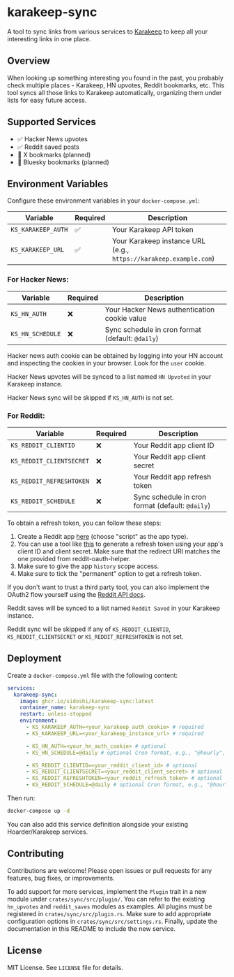 # karakeep-sync

A tool to sync links from various services to [Karakeep](https://github.com/hoarder-app/hoarder) to keep all your interesting links in one place.

## Overview

When looking up something interesting you found in the past, you probably check multiple places - Karakeep, HN upvotes, Reddit bookmarks, etc. This tool syncs all those links to Karakeep automatically, organizing them under lists for easy future access.

## Supported Services

- ✅ Hacker News upvotes
- ✅ Reddit saved posts
- 🚧 X bookmarks (planned)
- 🚧 Bluesky bookmarks (planned)

## Environment Variables

Configure these environment variables in your `docker-compose.yml`:

| Variable | Required | Description |
|----------|----------|-------------|
| `KS_KARAKEEP_AUTH` | ✅ | Your Karakeep API token |
| `KS_KARAKEEP_URL` | ✅ | Your Karakeep instance URL (e.g., `https://karakeep.example.com`) |

### For Hacker News:

| Variable | Required | Description |
|----------|----------|-------------|
| `KS_HN_AUTH` | ❌ | Your Hacker News authentication cookie value |
| `KS_HN_SCHEDULE` | ❌ | Sync schedule in cron format (default: `@daily`) |

Hacker news auth cookie can be obtained by logging into your HN account and inspecting the cookies in your browser. Look for the `user` cookie.

Hacker News upvotes will be synced to a list named `HN Upvoted` in your Karakeep instance.

Hacker News sync will be skipped if `KS_HN_AUTH` is not set.

### For Reddit:
| Variable | Required | Description |
|----------|----------|-------------|
| `KS_REDDIT_CLIENTID` | ❌ | Your Reddit app client ID |
| `KS_REDDIT_CLIENTSECRET` | ❌ | Your Reddit app client secret |
| `KS_REDDIT_REFRESHTOKEN` | ❌ | Your Reddit app refresh token |
| `KS_REDDIT_SCHEDULE` | ❌ | Sync schedule in cron format (default: `@daily`) |

To obtain a refresh token, you can follow these steps:
1. Create a Reddit app [here](https://www.reddit.com/prefs/apps) (choose "script" as the app type).
2. You can use a tool like [this](https://github.com/not-an-aardvark/reddit-oauth-helper) to generate a refresh token using your app's client ID and client secret. Make sure that the redirect URI matches the one provided from reddit-oauth-helper.
3. Make sure to give the app `history` scope access.
4. Make sure to tick the "permanent" option to get a refresh token.

If you don't want to trust a third party tool, you can also implement the OAuth2 flow yourself using the [Reddit API docs](https://www.reddit.com/dev/api/).

Reddit saves will be synced to a list named `Reddit Saved` in your Karakeep instance.

Reddit sync will be skipped if any of `KS_REDDIT_CLIENTID`, `KS_REDDIT_CLIENTSECRET` or `KS_REDDIT_REFRESHTOKEN` is not set.



## Deployment

Create a `docker-compose.yml` file with the following content:

```yaml
services:
  karakeep-sync:
    image: ghcr.io/sidoshi/karakeep-sync:latest
    container_name: karakeep-sync
    restart: unless-stopped
    environment:
      - KS_KARAKEEP_AUTH=<your_karakeep_auth_cookie> # required
      - KS_KARAKEEP_URL=<your_karakeep_instance_url> # required

      - KS_HN_AUTH=<your_hn_auth_cookie> # optional
      - KS_HN_SCHEDULE=@daily # optional Cron format, e.g., "@hourly", "@daily", "0 0 * * *" default is "@daily"

      - KS_REDDIT_CLIENTID=<your_reddit_client_id> # optional
      - KS_REDDIT_CLIENTSECRET=<your_reddit_client_secret> # optional
      - KS_REDDIT_REFRESHTOKEN=<your_reddit_refresh_token> # optional
      - KS_REDDIT_SCHEDULE=@daily # optional Cron format, e.g., "@hourly", "@daily", "0 0 * * *" default is "@daily"
```

Then run:

```bash
docker-compose up -d
```

You can also add this service definition alongside your existing Hoarder/Karakeep services.

## Contributing

Contributions are welcome! Please open issues or pull requests for any features, bug fixes, or improvements.

To add support for more services, implement the `Plugin` trait in a new module under `crates/sync/src/plugin/`. You can refer to the existing `hn_upvotes` and `reddit_saves` modules as examples. All plugins must be registered in `crates/sync/src/plugin.rs`. Make sure to add appropriate configuration options in `crates/sync/src/settings.rs`. Finally, update the documentation in this README to include the new service.


## License
MIT License. See `LICENSE` file for details.